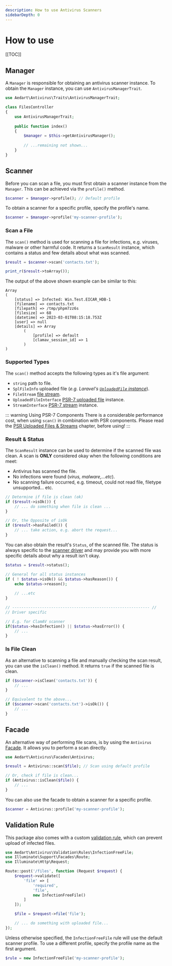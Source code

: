 ```yaml
---
description: How to use Antivirus Scanners
sidebarDepth: 0
---
```


# How to use

[[TOC]]

## Manager

A `Manager` is responsible for obtaining an antivirus scanner instance.
To obtain the `Manager` instance, you can use `AntivirusManagerTrait`.

```php
use Aedart\Antivirus\Traits\AntivirusManagerTrait;

class FilesController
{
    use AntivirusManagerTrait;
    
    public function index()
    {
        $manager = $this->getAntivirusManager();
        
        // ...remaining not shown...
    }
}
```

## Scanner

Before you can scan a file, you must first obtain a scanner instance from the `Manager`.
This can be achieved via the `profile()` method.

```php
$scanner = $manager->profile(); // Default profile
```

To obtain a scanner for a specific profile, specify the profile's name.  

```php
$scanner = $manager->profile('my-scanner-profile');
```

### Scan a File

The `scan()` method is used for scanning a file for infections, e.g. viruses, malware or other harmful code.
It returns a `ScanResult` instance, which contains a status and few details about what was scanned. 

```php
$result = $scanner->scan('contacts.txt');

print_r($result->toArray());
```

The output of the above shown example can be similar to this:

```
Array
(
    [status] => Infected: Win.Test.EICAR_HDB-1
    [filename] => contacts.txt
    [filepath] => /tmp/phpm7zz6s
    [filesize] => 68
    [datetime] => 2023-03-01T08:15:18.753Z
    [user] => null 
    [details] => Array
        (
            [profile] => default
            [clamav_session_id] => 1
        )
)
```

### Supported Types

The `scan()` method accepts the following types as it's file argument: 

* `string` path to file.
* `SplFileInfo` uploaded file (_e.g. Laravel's [`UploadedFile` instance](https://laravel.com/docs/11.x/http-tests#testing-file-uploads)_).
* `FileStream` [file stream](../streams/README.md).
* `UploadedFileInterface` [PSR-7 uploaded file](https://www.php-fig.org/psr/psr-7/#36-psrhttpmessageuploadedfileinterface) instance.
* `StreamInterface` [PSR-7 stream](https://www.php-fig.org/psr/psr-7/#34-psrhttpmessagestreaminterface) instance.

::: warning Using PSR-7 Components
There is a considerable performance cost, when using `scan()` in combination with PSR components.
Please read the [PSR Uploaded Files & Streams](./psr.md) chapter, before using!
:::

### Result & Status

The `ScanResult` instance can be used to determine if the scanned file was clean.
A scan is **ONLY** considered okay when the following conditions are meet:

* Antivirus has scanned the file.
* No infections were found (_virus, malware,...etc_).
* No scanning failure occurred, e.g. timeout, could not read file, filetype unsupported... etc.

```php
// Determine if file is clean (ok)
if ($result->isOk()) {
    // ... do something when file is clean ...
}

// Or, the Opposite of isOk
if ($result->hasFailed()) {
    // ... take action, e.g. abort the request...
}
```

You can also obtain the result's `Status`, of the scanned file.
The status is always specific to the [scanner driver](./scanners/README.md) and may provide you with more specific details about why a result isn't okay.

```php
$status = $result->status();

// General for all status instances
if ( ! $status->isOk() && $status->hasReason()) {
    echo $status->reason();
    
    // ...etc
}

// ------------------------------------------------------------ //
// Driver specific

// E.g. for ClamAV scanner
if($status->hasInfection() || $status->hasError()) {
    // ...
}
```

### Is File Clean

As an alternative to scanning a file and manually checking the scan result, you can use the `isClean()` method.
It returns `true` if the scanned file is clean.

```php
if ($scanner->isClean('contacts.txt')) {
    // ...
}

// Equivalent to the above...
if ($scanner->scan('contacts.txt')->isOk()) {
    // ...
}
```

## Facade

An alternative way of performing file scans, is by using the  `Antivirus` [Facade](https://laravel.com/docs/11.x/facades).
It allows you to perform a scan directly.

```php
use Aedart\Antivirus\Facades\Antivirus;

$result = Antivirus::scan($file); // Scan using default profile

// Or, check if file is clean...
if (Antivirus::isClean($file)) {
    // ...
}
```

You can also use the facade to obtain a scanner for a specific profile.

```php
$scanner = Antivirus::profile('my-scanner-profile');
```

## Validation Rule

This package also comes with a custom [validation rule](https://laravel.com/docs/11.x/validation#custom-validation-rules), which can prevent upload of infected files.

```php
use Aedart\Antivirus\Validation\Rules\InfectionFreeFile;
use Illuminate\Support\Facades\Route;
use Illuminate\Http\Request;

Route::post('/files', function (Request $request) {
    $request->validate([
        'file' => [
            'required',
            'file',
            new InfectionFreeFile()
        ]
    ]);

    $file = $request->file('file');

    // ... do something with uploaded file...
});
```

Unless otherwise specified, the `InfectionFreeFile` rule will use the default scanner profile.
To use a different profile, specify the profile name as the first argument.

```php
$rule = new InfectionFreeFile('my-scanner-profile');
```